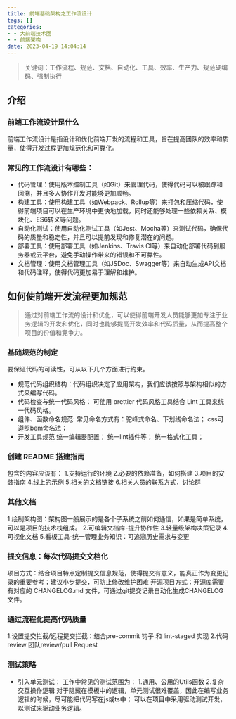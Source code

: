 ```yaml
---
title: 前端基础架构之工作流设计
tags: []
categories:
- - 大前端技术圈
- - 前端架构
date: 2023-04-19 14:04:14
---
```

> 关键词：工作流程、规范、文档、自动化、工具、效率、生产力、规范硬编码、强制执行

## 介绍
### 前端工作流设计是什么
 前端工作流设计是指设计和优化前端开发的流程和工具，旨在提高团队的效率和质量，使得开发过程更加规范化和可靠化。
### 常见的工作流设计有哪些：
- 代码管理：使用版本控制工具（如Git）来管理代码，使得代码可以被跟踪和回溯，并且多人协作开发时能够更加顺畅。
- 构建工具：使用构建工具（如Webpack、Rollup等）来打包和压缩代码，使得前端项目可以在生产环境中更快地加载，同时还能够处理一些依赖关系、模块化、ES6转义等问题。
- 自动化测试：使用自动化测试工具（如Jest、Mocha等）来测试代码，确保代码的质量和稳定性，并且可以提前发现和修复潜在的问题。
- 部署工具：使用部署工具（如Jenkins、Travis CI等）来自动化部署代码到服务器或云平台，避免手动操作带来的错误和不可靠性。
- 文档管理：使用文档管理工具（如JSDoc、Swagger等）来自动生成API文档和代码注释，使得代码更加易于理解和维护。

## 如何使前端开发流程更加规范
> 通过对前端工作流的设计和优化，可以使得前端开发人员能够更加专注于业务逻辑的开发和优化，同时也能够提高开发效率和代码质量，从而提高整个项目的价值和竞争力。
### 基础规范的制定
要保证代码的可读性，可从以下几个方面进行约束。
- 规范代码组织结构：代码组织决定了应用架构，我们应该按照与架构相似的方式来编写代码。
- 代码检查与统一代码风格： 可使用 prettier 代码风格工具结合 Lint 工具来统一代码风格。
- 组件、函数命名规范: 
  常见命名方式有：驼峰式命名、下划线命名法；
  css可遵照bem命名法；
- 开发工具规范
    统一编辑器配置；
    统一lint插件等；
    统一格式化工具；
### 创建 README 搭建指南
包含的内容应该有：
1.支持运行的环境
2.必要的依赖准备，如何搭建
3.项目的安装指南
4.线上的示例
5.相关的文档链接
6.相关人员的联系方式，讨论群

### 其他文档
1.绘制架构图：架构图一般展示的是各个子系统之前如何通信，如果是简单系统，可以是项目的技术栈组成。
2.可编辑文档库-提升协作性
3.轻量级架构决策记录
4.可视化文档
5.看板工具-统一管理业务知识：可追溯历史需求与变更

### 提交信息：每次代码提交文档化
项目方式：结合项目特点定制提交信息规范，使得提交有意义，能真正作为变更记录的重要参考；建议小步提交，可防止修改维护困难
开源项目方式：开源库需要有对应的 CHANGELOG.md 文件，可通过git提交记录自动化生成CHANGELOG文件。

### 通过流程化提高代码质量
1.设置提交拦截/远程提交拦截：结合pre-commit 钩子 和 lint-staged 实现
2.代码review 团队review/pull Request

### 测试策略
- 引入单元测试：
工作中常见的测试范围为：
1.通用、公用的Utils函数
2.复杂交互操作逻辑
对于隐藏在模板中的逻辑，单元测试很难覆盖，因此在编写业务逻辑的时候，尽可能把代码写在js或ts中；
可以在项目中采用驱动测试开发，以测试来驱动业务逻辑。
